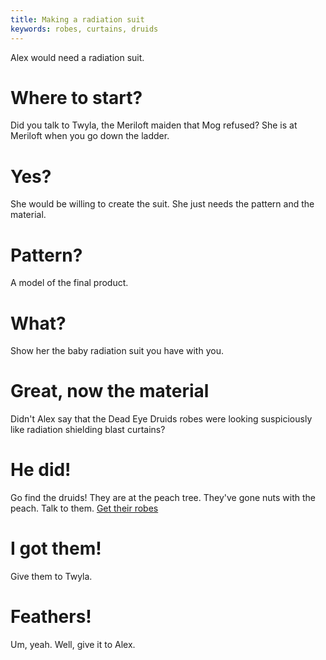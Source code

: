 ```yaml
---
title: Making a radiation suit
keywords: robes, curtains, druids
---
```


Alex would need a radiation suit.

# Where to start?
Did you talk to Twyla, the Meriloft maiden that Mog refused? She is at Meriloft when you go down the ladder.

# Yes?
She would be willing to create the suit. She just needs the pattern and the material.

# Pattern?
A model of the final product.

# What?
Show her the baby radiation suit you have with you.

# Great, now the material
Didn't Alex say that the Dead Eye Druids robes were looking suspiciously like radiation shielding blast curtains?

# He did!
Go find the druids! They are at the peach tree. They've gone nuts with the peach. Talk to them. [Get their robes](100-robes.md)

# I got them!
Give them to Twyla.

# Feathers!
Um, yeah. Well, give it to Alex.

